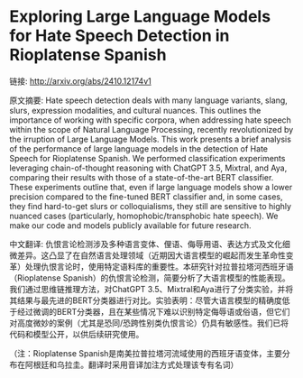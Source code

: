 # Exploring Large Language Models for Hate Speech Detection in Rioplatense Spanish

链接: http://arxiv.org/abs/2410.12174v1

原文摘要:
Hate speech detection deals with many language variants, slang, slurs,
expression modalities, and cultural nuances. This outlines the importance of
working with specific corpora, when addressing hate speech within the scope of
Natural Language Processing, recently revolutionized by the irruption of Large
Language Models. This work presents a brief analysis of the performance of
large language models in the detection of Hate Speech for Rioplatense Spanish.
We performed classification experiments leveraging chain-of-thought reasoning
with ChatGPT 3.5, Mixtral, and Aya, comparing their results with those of a
state-of-the-art BERT classifier. These experiments outline that, even if large
language models show a lower precision compared to the fine-tuned BERT
classifier and, in some cases, they find hard-to-get slurs or colloquialisms,
they still are sensitive to highly nuanced cases (particularly,
homophobic/transphobic hate speech). We make our code and models publicly
available for future research.

中文翻译:
仇恨言论检测涉及多种语言变体、俚语、侮辱用语、表达方式及文化细微差异。这凸显了在自然语言处理领域（近期因大语言模型的崛起而发生革命性变革）处理仇恨言论时，使用特定语料库的重要性。本研究针对拉普拉塔河西班牙语（Rioplatense Spanish）的仇恨言论检测，简要分析了大语言模型的性能表现。我们通过思维链推理方法，对ChatGPT 3.5、Mixtral和Aya进行了分类实验，并将其结果与最先进的BERT分类器进行对比。实验表明：尽管大语言模型的精确度低于经过微调的BERT分类器，且在某些情况下难以识别特定侮辱语或俗语，但它们对高度微妙的案例（尤其是恐同/恐跨性别类仇恨言论）仍具有敏感性。我们已将代码和模型公开，以供后续研究使用。

（注：Rioplatense Spanish是南美拉普拉塔河流域使用的西班牙语变体，主要分布在阿根廷和乌拉圭。翻译时采用音译加注方式处理该专有名词）
